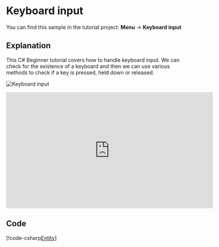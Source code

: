 # Keyboard input
You can find this sample in the tutorial project: **Menu** &rarr; **Keyboard input** 

## Explanation
This C# Beginner tutorial covers how to handle keyboard input. We can check for the existence of a keyboard and then we can use various methods to check if a key is pressed, held down or released.

![Keyboard input](media/keyboard-input.png)

<iframe width="560" height="315" src="https://www.youtube.com/embed/UvKizPFAego" frameborder="0" allow="accelerometer; autoplay; encrypted-media; gyroscope; picture-in-picture" allowfullscreen></iframe>

## Code
[!code-csharp[Entity](..\..\..\..\stride\samples\Tutorials\CSharpBeginner\CSharpBeginner\CSharpBeginner.Game\Code\KeyboardInputDemo.cs)]
